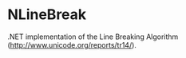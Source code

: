 NLineBreak
==========

.NET implementation of the Line Breaking Algorithm (http://www.unicode.org/reports/tr14/).
